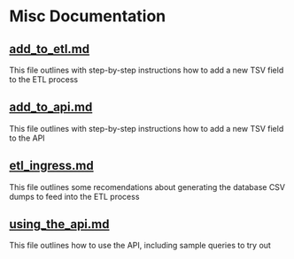 # Misc Documentation

## [add_to_etl.md](add_to_etl.md)
This file outlines with step-by-step instructions how to add a new TSV field to the ETL process

## [add_to_api.md](add_to_api.md)
This file outlines with step-by-step instructions how to add a new TSV field to the API

## [etl_ingress.md](etl_ingress.md)
This file outlines some recomendations about generating the database CSV dumps to feed into the ETL process

## [using_the_api.md](using_the_api.md)
This file outlines how to use the API, including sample queries to try out
